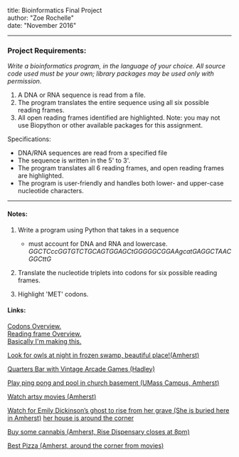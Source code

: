 title: Bioinformatics Final Project  
author: "Zoe Rochelle"  
date: "November 2016"  

---

### Project Requirements:
*Write a bioinformatics program, in the language of your choice. All source code used must be your own; library packages may be used only with permission.*
	
1. A DNA or RNA sequence is read from a file.
2. The program translates the entire sequence using all six possible reading frames.
3. All open reading frames identified are highlighted.
Note: you may not use Biopython or other available packages for this assignment.

Specifications:
* DNA/RNA sequences are read from a specified file
* The sequence is written in the 5' to 3'.
* The program translates all 6 reading frames, and open reading frames are highlighted.
* The program is user-friendly and handles both lower- and upper-case nucleotide characters.  

---

#### Notes:
1. Write a program using Python that takes in a sequence
	* must account for DNA and RNA and lowercase.
*GGCTCccGGTGTCTGCAGTGGAGCtGGGGGCGGAAgcatGAGGCTAACGGCttG*

3. Translate the nucleotide triplets into codons for six possible reading frames.
4. Highlight 'MET' codons.

#### Links:
[Codons Overview.](https://en.wikipedia.org/wiki/DNA_codon_table)  
[Reading frame Overview.](https://en.wikipedia.org/wiki/Open_reading_frame)  
[Basically I'm making this.](https://web.expasy.org/translate/)  


[Look for owls at night in frozen swamp, beautiful place!(Amherst)](https://www.google.com/maps/place/Lawrence+Station/@42.3418197,-72.4872874,268m/data=!3m1!1e3!4m13!1m7!3m6!1s0x89e6ce020a71240f:0xd5751d15974c2fdc!2sAmherst,+MA!3b1!8m2!3d42.3732216!4d-72.5198537!3m4!1s0x89e6cfd3ac5cc167:0x1d44cd04d940d3b7!8m2!3d42.3421829!4d-72.4870078)

[Quarters Bar with Vintage Arcade Games (Hadley)](https://www.google.com/maps/place/Norwottuck+Rail+Trail+Bridge/@42.3365459,-72.6203835,281m/data=!3m1!1e3!4m13!1m7!3m6!1s0x89e6ce020a71240f:0xd5751d15974c2fdc!2sAmherst,+MA!3b1!8m2!3d42.3732216!4d-72.5198537!3m4!1s0x0:0x2ae09b67c7cfe75e!8m2!3d42.3371233!4d-72.6186875)

[Play ping pong and pool in church basement (UMass Campus, Amherst)](https://www.google.com/maps/place/Newman+Center/@42.3862223,-72.523467,209m/data=!3m1!1e3!4m13!1m7!3m6!1s0x89e6ce020a71240f:0xd5751d15974c2fdc!2sAmherst,+MA!3b1!8m2!3d42.3732216!4d-72.5198537!3m4!1s0x89e6d275c5047bef:0xcfc3103c6ee5b06a!8m2!3d42.3867033!4d-72.5228333)

[Watch artsy movies (Amherst)](https://www.google.com/maps/place/Amherst+Cinema/@42.3753217,-72.5214202,486m/data=!3m1!1e3!4m13!1m7!3m6!1s0x89e6ce020a71240f:0xd5751d15974c2fdc!2sAmherst,+MA!3b1!8m2!3d42.3732216!4d-72.5198537!3m4!1s0x89e6d209d7fb286d:0x8bde129829c2dab0!8m2!3d42.375133!4d-72.5205535)

[Watch for Emily Dickinson’s ghost to rise from her grave (She is buried here in Amherst)](https://www.google.com/maps/place/West+Cemetery/@42.3782729,-72.5208358,442m/data=!3m1!1e3!4m13!1m7!3m6!1s0x89e6ce020a71240f:0xd5751d15974c2fdc!2sAmherst,+MA!3b1!8m2!3d42.3732216!4d-72.5198537!3m4!1s0x89e6cdf5af47fb23:0x373353b9376a57fc!8m2!3d42.3788928!4d-72.5184473)
[her house is around the corner](https://www.google.com/maps/place/Emily+Dickinson+Museum/@42.3765134,-72.5186489,442m/data=!3m1!1e3!4m13!1m7!3m6!1s0x89e6ce020a71240f:0xd5751d15974c2fdc!2sAmherst,+MA!3b1!8m2!3d42.3732216!4d-72.5198537!3m4!1s0x89e6cdf152a2d605:0xb0459b32ae198cb7!8m2!3d42.3761391!4d-72.514432)

[Buy some cannabis (Amherst, Rise Dispensary closes at 8pm)](https://risecannabis.com/dispensary-location/massachusetts/amherst/)

[Best Pizza (Amherst, around the corner from movies)](https://www.google.com/maps/place/Antonio's+Pizza/@42.3751664,-72.5245021,1510m/data=!3m1!1e3!4m13!1m7!3m6!1s0x89e6ce020a71240f:0xd5751d15974c2fdc!2sAmherst,+MA!3b1!8m2!3d42.3732216!4d-72.5198537!3m4!1s0x89e6cdf63d62eadb:0x41e1f135f3d074c1!8m2!3d42.3761693!4d-72.5196415)

